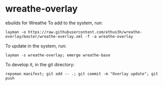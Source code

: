 # wreathe-overlay
ebuilds for Wreathe
To add to the system, run:

`layman -o https://raw.githubusercontent.com/ethus3h/wreathe-overlay/master/wreathe-overlay.xml -f -a wreathe-overlay`

To update in the system, run:

`layman -s wreathe-overlay; emerge wreathe-base`

To develop it, in the git directory:

`repoman manifest; git add -- .; git commit -m "Overlay update"; git push`

